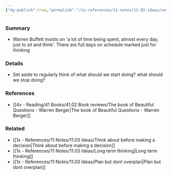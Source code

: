 ```yaml
---
{"dg-publish":true,"permalink":"/1x-references/11-notes/11-03-ideas/set-aside-time-to-think-regularly/","title":"Set aside time to think regularly","dgShowBacklinks":false}
---
```



### Summary
- Warren Buffett insists on 'a lot of time being spent, almost every day, just to sit and think'. There are full days on schedule marked just for thinking

### Details
- Set aside to regularly think of what should we start doing? what should we stop doing?

### References
- [[4x - Reading/41 Books/41.02 Book reviews/The book of Beautiful Questions - Warren Berger\|The book of Beautiful Questions - Warren Berger]]

### Related
- [[1x - References/11 Notes/11.03 Ideas/Think about before making a decision\|Think about before making a decision]]
- [[1x - References/11 Notes/11.03 Ideas/Long term thinking\|Long term thinking]]
- [[1x - References/11 Notes/11.03 Ideas/Plan but dont overplan\|Plan but dont overplan]]
